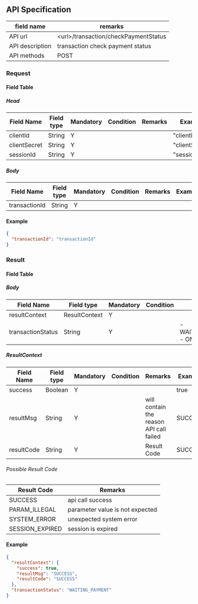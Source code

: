 ## API Specification

| field name      | remarks                                |
| --------------- | -------------------------------------- |
| API url         | \<url\>/transaction/checkPaymentStatus |
| API description | transaction check payment status       |
| API methods     | POST                                   |

### Request

#### Field Table

##### Head

| Field Name   | Field type | Mandatory | Condition | Remarks | Example        |
| ------------ | ---------- | --------- | --------- | ------- | -------------- |
| clientId     | String     | Y         |           |         | "clientId"     |
| clientSecret | String     | Y         |           |         | "clientSecret" |
| sessionId    | String     | Y         |           |         | "sessionId"    |

##### Body

| Field Name    | Field type | Mandatory | Condition | Remarks | Example |
| ------------- | ---------- | --------- | --------- | ------- | ------- |
| transactionId | String     | Y         |           |         |         |

#### Example

```json
{
  "transactionId": "transactionId"
}
```

### Result

#### Field Table

##### Body

| Field Name        | Field type    | Mandatory | Condition | Remarks                          | Example |
| ----------------- | ------------- | --------- | --------- | -------------------------------- | ------- |
| resultContext     | ResultContext | Y         |           |                                  |         |
| transactionStatus | String        | Y         |           | - WAITING_PAYMENT <br> - ONGOING |         |

##### ResultContext

| Field Name | Field type | Mandatory | Condition | Remarks                                 | Example |
| ---------- | ---------- | --------- | --------- | --------------------------------------- | ------- |
| success    | Boolean    | Y         |           |                                         | true    |
| resultMsg  | String     | Y         |           | will contain the reason API call failed | SUCCESS |
| resultCode | String     | Y         |           | Result Code                             | SUCCESS |

###### Possible Result Code

| Result Code     | Remarks                         |
| --------------- | ------------------------------- |
| SUCCESS         | api call success                |
| PARAM_ILLEGAL   | parameter value is not expected |
| SYSTEM_ERROR    | unexpected system error         |
| SESSION_EXPIRED | session is expired              |

#### Example

```json
{
  "resultContext": {
    "success": true,
    "resultMsg": "SUCCESS",
    "resultCode": "SUCCESS"
  },
  "transactionStatus": "WAITING_PAYMENT"
}
```
